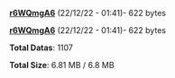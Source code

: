 [**r6WQmgA6**](/data/r6WQmgA6.txt) (22/12/22 - 01:41)- 622 bytes

[**r6WQmgA6**](/data/r6WQmgA6.txt) (22/12/22 - 01:41)- 622 bytes

**Total Datas**: 1107

**Total Size**: 6.81 MB / 6.8 MB